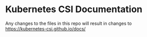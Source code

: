 # Kubernetes CSI Documentation

Any changes to the files in this repo will result in changes to https://kubernetes-csi.github.io/docs/